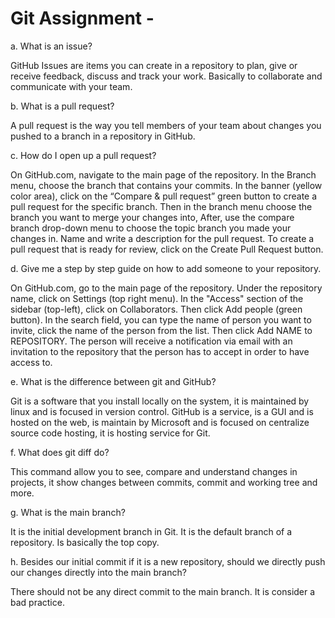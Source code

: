 # Git Assignment - <Your GitHub Username>

a. What is an issue?

GitHub Issues are items you can create in a repository to plan, give or receive feedback, discuss and track your work. Basically to collaborate and communicate with your team.

b. What is a pull request?

A pull request is the way you tell members of your team about changes you pushed to a branch in a repository in GitHub.

c. How do I open up a pull request?

On GitHub.com, navigate to the main page of the repository.
In the Branch menu, choose the branch that contains your commits.
In the banner (yellow color area), click on the “Compare & pull request” green button to create a pull request for the specific branch.
Then in the branch menu choose the branch you want to merge your changes into,
After, use the compare branch drop-down menu to choose the topic branch you made your changes in.
Name and write a description for the pull request.
To create a pull request that is ready for review, click on the Create Pull Request button. 

d. Give me a step by step guide on how to add someone to your repository.

On GitHub.com, go to the main page of the repository.
Under the repository name, click on Settings (top right menu).
In the "Access" section of the sidebar (top-left), click on Collaborators.
Then click Add people (green button).
In the search field, you can type the name of person you want to invite, click the name of the person from the list.
Then click Add NAME to REPOSITORY.
The person will receive a notification via email with an invitation to the repository that the person has to accept in order to have access to. 

e. What is the difference between git and GitHub?

Git is a software that you install locally on the system, it is maintained by linux and is focused in version control. GitHub is a service, is a GUI and is hosted on the web, is maintain by Microsoft and is focused on centralize source code hosting, it is hosting service for Git.   

f. What does git diff do?

This command allow you to see, compare and understand changes in projects, it show changes between commits, commit and working tree and more.

g. What is the main branch?

It is the initial development branch in Git. It is the default branch of a repository. Is basically the top copy. 

h. Besides our initial commit if it is a new repository, should we directly push our changes directly into the main branch?

There should not be any direct commit to the main branch. It is consider a bad practice.


